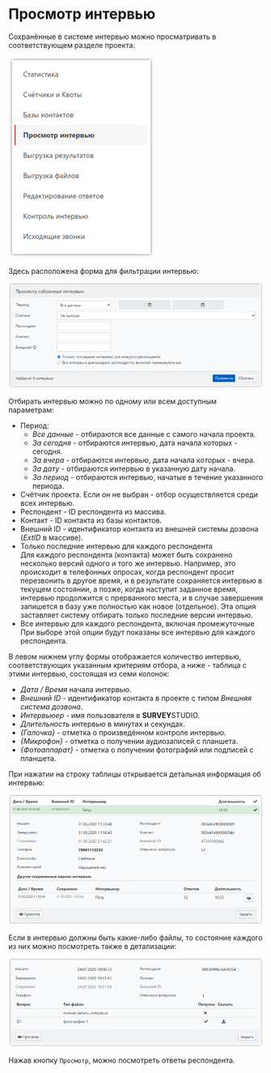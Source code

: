 # Просмотр интервью

Сохранённые в системе интервью можно просматривать в соответствующем разделе проекта:

![](images/3009_img_001.png)

Здесь расположена форма для фильтрации интервью:

![](images/3009_img_002.png)

Отбирать интервью можно по одному или всем доступным параметрам:

- Период:
    - *Все данные* - отбираются все данные с самого начала проекта.
    - *За сегодня* - отбираются интервью, дата начала которых - сегодня.
    - *За вчера* - отбираются интервью, дата начала которых - вчера.
    - *За дату* - отбираются интервью в указанную дату начала.
    - *За период* - отбираются интервью, начатые в течение указанного периода.
- Счётчик проекта. Если он не выбран - отбор осуществляется среди всех интервью.
- Респондент - ID респондента из массива.
- Контакт - ID контакта из базы контактов.
- Внешний ID - идентификатор контакта из внешней системы дозвона (*ExtID* в массиве).
- Только последние интервью для каждого респондента<br>
Для каждого респондента (контакта) может быть сохранено несколько версий одного и того же интервью. Например, это происходит в телефонных опросах, когда респондент просит перезвонить в другое время, и в результате сохраняется интервью в текущем состоянии, а позже, когда наступит заданное время, интервью продолжится с прерванного места, и в случае завершения запишется в базу уже полностью как новое (отдельное). Эта опция заставляет систему отбирать только последние версии интервью.
- Все интервью для каждого респондента, включая промежуточные<br>
При выборе этой опции будут показаны все интервью для каждого респондента.

В левом нижнем углу формы отображается количество интервью, соответствующих указанным критериям отбора, а ниже - таблица с этими интервью, состоящая из семи колонок:

- *Дата / Время* начала интервью.
- *Внешний ID* - идентификатор контакта в проекте с типом *Внешняя система дозвона*.
- *Интервьюер* - имя пользователя в **SURVEY**STUDIO.
- *Длительность* интервью в минутах и секундах.
- *{Галочка}* - отметка о произведённом контроле интервью.
- *{Микрофон}* - отметка о получении аудиозаписей с планшета.
- *{Фотоаппарат}* - отметка о получении фотографий или подписей с планшета.

При нажатии на строку таблицы открывается детальная информация об интервью:

![](images/3009_img_003.png)

Если в интервью должны быть какие-либо файлы, то состояние каждого из них можно посмотреть также в детализации:

![](images/3009_img_004.png)

Нажав кнопку `Просмотр`, можно посмотреть ответы респондента.
